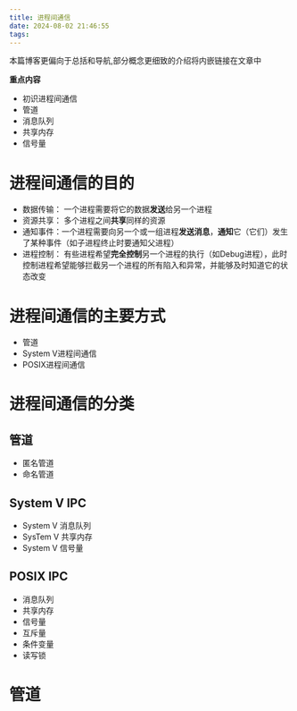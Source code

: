 ```yaml
---
title: 进程间通信
date: 2024-08-02 21:46:55
tags:
---
```


本篇博客更偏向于总括和导航,部分概念更细致的介绍将内嵌链接在文章中

**重点内容**
+ 初识进程间通信
+ 管道
+ 消息队列
+ 共享内存
+ 信号量

# 进程间通信的目的
+ 数据传输： 一个进程需要将它的数据**发送**给另一个进程
+ 资源共享： 多个进程之间**共享**同样的资源
+ 通知事件：一个进程需要向另一个或一组进程**发送消息**，**通知**它（它们）发生了某种事件（如子进程终止时要通知父进程）
+ 进程控制： 有些进程希望**完全控制**另一个进程的执行（如Debug进程），此时控制进程希望能够拦截另一个进程的所有陷入和异常，并能够及时知道它的状态改变

# 进程间通信的主要方式
+ 管道
+ System V进程间通信
+ POSIX进程间通信

# 进程间通信的分类

## 管道
+ 匿名管道
+ 命名管道

## System V IPC
+ System V 消息队列
+ SysTem V 共享内存
+ System V 信号量

## POSIX IPC
+ 消息队列
+ 共享内存
+ 信号量
+ 互斥量
+ 条件变量
+ 读写锁

# 管道